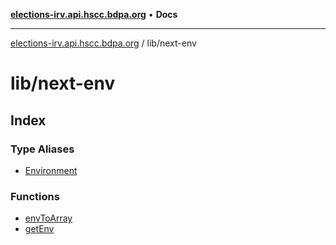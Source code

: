 [**elections-irv.api.hscc.bdpa.org**](../../README.md) • **Docs**

***

[elections-irv.api.hscc.bdpa.org](../../README.md) / lib/next-env

# lib/next-env

## Index

### Type Aliases

- [Environment](type-aliases/Environment.md)

### Functions

- [envToArray](functions/envToArray.md)
- [getEnv](functions/getEnv.md)
